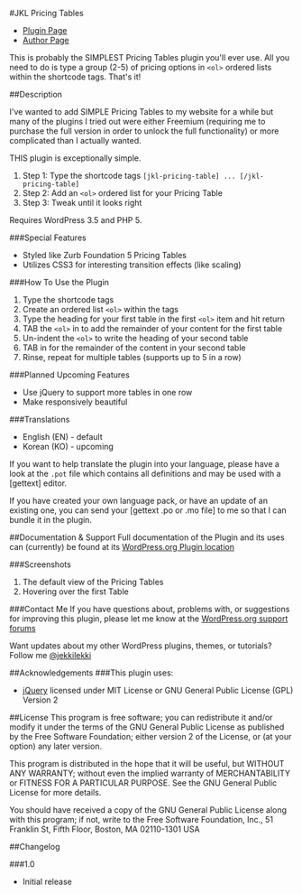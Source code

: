 #JKL Pricing Tables

* [Plugin Page](http://www.wordpress.org/plugins/jkl-pricing-tables)
* [Author Page](http://www.aaronsnowberger.com/)

This is probably the SIMPLEST Pricing Tables plugin you'll ever use. All you need to do is type a group (2-5) of pricing options in `<ol>` ordered lists within the shortcode tags. That's it!

##Description

I've wanted to add SIMPLE Pricing Tables to my website for a while but many of the plugins I tried out were either Freemium (requiring me to purchase the full version in order to unlock the full functionality) or more complicated than I actually wanted.

THIS plugin is exceptionally simple. 
1. Step 1: Type the shortcode tags `[jkl-pricing-table] ... [/jkl-pricing-table]`
2. Step 2: Add an `<ol>` ordered list for your Pricing Table
3. Step 3: Tweak until it looks right

Requires WordPress 3.5 and PHP 5.

###Special Features
* Styled like Zurb Foundation 5 Pricing Tables
* Utilizes CSS3 for interesting transition effects (like scaling)

###How To Use the Plugin 
1. Type the shortcode tags
2. Create an ordered list `<ol>` within the tags
3. Type the heading for your first table in the first `<ol>` item and hit return
4. TAB the `<ol>` in to add the remainder of your content for the first table
5. Un-indent the `<ol>` to write the heading of your second table
6. TAB in for the remainder of the content in your second table
7. Rinse, repeat for multiple tables (supports up to 5 in a row)

###Planned Upcoming Features
* Use jQuery to support more tables in one row
* Make responsively beautiful

###Translations
* English (EN) - default
* Korean (KO) - upcoming

If you want to help translate the plugin into your language, please have a look at the `.pot` file which contains all definitions and may be used with a [gettext] editor.

If you have created your own language pack, or have an update of an existing one, you can send your [gettext .po or .mo file] to me so that I can bundle it in the plugin.


##Documentation & Support
Full documentation of the Plugin and its uses can (currently) be found at its [WordPress.org Plugin location](https://wordpress.org/plugins/jkl-pricing-tables/faq/)

###Screenshots
1. The default view of the Pricing Tables
2. Hovering over the first Table

###Contact Me
If you have questions about, problems with, or suggestions for improving this plugin, please let me know at the [WordPress.org support forums](http://wordpress.org/support/plugin/jkl-pricing-tables)

Want updates about my other WordPress plugins, themes, or tutorials? Follow me [@jekkilekki](http://twitter.com/jekkilekki)

##Acknowledgements 
###This plugin uses:
* [jQuery](http://jquery.com/) licensed under MIT License or GNU General Public License (GPL) Version 2

##License
This program is free software; you can redistribute it and/or modify it under the terms 
of the GNU General Public License as published by the Free Software Foundation; either 
version 2 of the License, or (at your option) any later version.

This program is distributed in the hope that it will be useful, but WITHOUT ANY 
WARRANTY; without even the implied warranty of MERCHANTABILITY or FITNESS FOR A 
PARTICULAR PURPOSE. See the GNU General Public License for more details.

You should have received a copy of the GNU General Public License along with this 
program; if not, write to the Free Software Foundation, Inc., 51 Franklin St, Fifth 
Floor, Boston, MA 02110-1301 USA

##Changelog

###1.0
* Initial release
